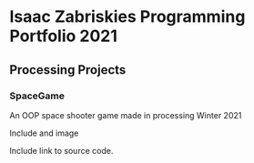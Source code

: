 # Isaac Zabriskies Programming Portfolio 2021

## Processing Projects

### SpaceGame

An OOP space shooter game made in processing Winter 2021

Include and image

Include link to source code.

